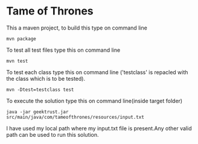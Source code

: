 # Tame of Thrones

This a maven project, to build this type on command line
 
    mvn package

To test all test files type this on command line

    mvn test

To test each class type this on command line ('testclass' is repacled with 
the class which is to be tested).
 
    mvn -Dtest=testclass test     

To execute the solution type this on command line(inside target folder)

    java -jar geektrust.jar src/main/java/com/tameofthrones/resources/input.txt

I have used my local path where my input.txt file is present.Any other valid path can be 
used to run this solution.

